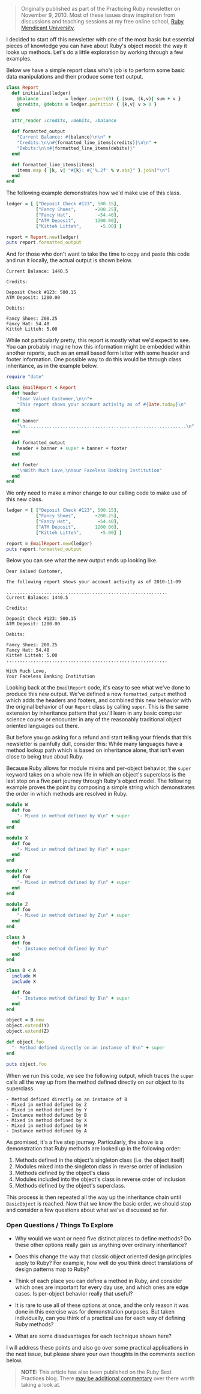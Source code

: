 > Originally published as part of the Practicing Ruby newsletter on November 9, 2010. Most of these issues draw inspiration from discussions and teaching sessions at my free online school, <a href="http://university.rubymendicant.com">Ruby Mendicant University</a>.

I decided to start off this newsletter with one of the most basic but essential pieces of knowledge you can have about Ruby's object model: the way it looks up methods. Let's do a little exploration by working through a few examples.

Below we have a simple report class who's job is to perform some basic data manipulations and then produce some text output.

```ruby
class Report
  def initialize(ledger)
    @balance          = ledger.inject(0) { |sum, (k,v)| sum + v }
    @credits, @debits = ledger.partition { |k,v| v > 0 }
  end

  attr_reader :credits, :debits, :balance

  def formatted_output
    "Current Balance: #{balance}\n\n" +
    "Credits:\n\n#{formatted_line_items(credits)}\n\n" +
    "Debits:\n\n#{formatted_line_items(debits)}"
  end

  def formatted_line_items(items)
    items.map { |k, v| "#{k}: #{'%.2f' % v.abs}" }.join("\n")
  end
end
```

The following example demonstrates how we'd make use of this class.

```ruby
ledger = [ ["Deposit Check #123", 500.15],
           ["Fancy Shoes",       -200.25],
           ["Fancy Hat",          -54.40],
           ["ATM Deposit",       1200.00],
           ["Kitteh Litteh",       -5.00] ]

report = Report.new(ledger)
puts report.formatted_output
```

And for those who don't want to take the time to copy and paste this code and run it locally, the actual output is shown below.

```
Current Balance: 1440.5

Credits:

Deposit Check #123: 500.15
ATM Deposit: 1200.00

Debits:

Fancy Shoes: 200.25
Fancy Hat: 54.40
Kitteh Litteh: 5.00
```

While not particularly pretty, this report is mostly what we'd expect to see. You can probably imagine how this information might be embedded within another reports, such as an email based form letter with some header and footer information. One possible way to do this would be through class inheritance, as in the example below.

```ruby
require "date"

class EmailReport < Report
  def header
    "Dear Valued Customer,\n\n"+
    "This report shows your account activity as of #{Date.today}\n"
  end

  def banner
    "\n............................................................\n"
  end

  def formatted_output
    header + banner + super + banner + footer
  end

  def footer
    "\nWith Much Love,\nYour Faceless Banking Institution"
  end
end
```

We only need to make a minor change to our calling code to make use of this new class.

```ruby
ledger = [ ["Deposit Check #123", 500.15],
           ["Fancy Shoes",       -200.25],
           ["Fancy Hat",          -54.40],
           ["ATM Deposit",       1200.00],
           ["Kitteh Litteh",       -5.00] ]

report = EmailReport.new(ledger)
puts report.formatted_output
```

Below you can see what the new output ends up looking like.

```
Dear Valued Customer,

The following report shows your account activity as of 2010-11-09

............................................................
Current Balance: 1440.5

Credits:

Deposit Check #123: 500.15
ATM Deposit: 1200.00

Debits:

Fancy Shoes: 200.25
Fancy Hat: 54.40
Kitteh Litteh: 5.00
............................................................

With Much Love,
Your Faceless Banking Institution
```

Looking back at the `EmailReport` code, it's easy to see what we've done to produce this new output. We've defined a new `formatted_output` method which adds the headers and footers, and combined this new behavior with the original behavior of our `Report` class by calling `super`. This is the same extension by inheritance pattern that you'll learn in any basic computer science course or encounter in any of the reasonably traditional object oriented languages out there.

But before you go asking for a refund and start telling your friends that this newsletter is painfully dull, consider this: While many languages have a method lookup path which is based on inheritance alone, that isn't even close to being true about Ruby.

Because Ruby allows for module mixins and per-object behavior, the `super` keyword takes on a whole new life in which an object's superclass is the last stop on a five part journey through Ruby's object model. The following example proves the point by composing a simple string which demonstrates the order in which methods are resolved in Ruby.

```ruby
module W
  def foo
    "- Mixed in method defined by W\n" + super
  end
end

module X
  def foo
    "- Mixed in method defined by X\n" + super
  end
end

module Y
  def foo
    "- Mixed in method defined by Y\n" + super
  end
end

module Z
  def foo
    "- Mixed in method defined by Z\n" + super
  end
end

class A
  def foo
    "- Instance method defined by A\n"
  end
end

class B < A
  include W
  include X

  def foo
    "- Instance method defined by B\n" + super
  end
end

object = B.new
object.extend(Y)
object.extend(Z)

def object.foo
  "- Method defined directly on an instance of B\n" + super
end

puts object.foo
```

When we run this code, we see the following output, which traces the `super` calls all the way up from the method defined directly on our object to its superclass.

```
- Method defined directly on an instance of B
- Mixed in method defined by Z
- Mixed in method defined by Y
- Instance method defined by B
- Mixed in method defined by X
- Mixed in method defined by W
- Instance method defined by A
```

As promised, it's a five step journey. Particularly, the above is a demonstration that Ruby methods are looked up in the following order:

1. Methods defined in the object's singleton class (i.e. the object itself)
1. Modules mixed into the singleton class in reverse order of inclusion
1. Methods defined by the object's class
1. Modules included into the object's class in reverse order of inclusion
1. Methods defined by the object's superclass.

This process is then repeated all the way up the inheritance chain until `BasicObject` is reached. Now that we know the basic order, we should stop and consider a few questions about what we've discussed so far.

### Open Questions / Things To Explore

* Why would we want or need five distinct places to define methods? Do these other options really gain us anything over ordinary inheritance?

* Does this change the way that classic object oriented design principles apply to Ruby? For example, how well do you think direct translations of design patterns map to Ruby?

* Think of each place you can define a method in Ruby, and consider which ones are important for every day use, and which ones are edge cases. Is per-object behavior really that useful?

* It is rare to use all of these options at once, and the only reason it was done in this exercise was for demonstration purposes. But taken individually, can you think of a practical use for each way of defining Ruby methods?

* What are some disadvantages for each technique shown here?

I will address these points and also go over some practical applications in the next issue, but please share your own thoughts in the comments section below.

> **NOTE:** This article has also been published on the Ruby Best Practices blog. There [may be additional commentary](http://blog.rubybestpractices.com/posts/gregory/030-issue-1-method-lookup.html#disqus_thread) 
over there worth taking a look at.